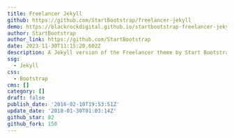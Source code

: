 ```yaml
---
title: Freelancer Jekyll
github: https://github.com/StartBootstrap/freelancer-jekyll
demo: https://blackrockdigital.github.io/startbootstrap-freelancer-jekyll/
author: StartBootstrap
author_link: https://github.com/StartBootstrap
date: 2023-11-30T11:15:20.602Z
description: A Jekyll version of the Freelancer theme by Start Bootstrap
ssg:
  - Jekyll
css:
  - Bootstrap
cms: []
category: []
draft: false
publish_date: '2016-02-10T19:53:51Z'
update_date: '2018-01-30T01:03:14Z'
github_star: 82
github_fork: 150
---
```

